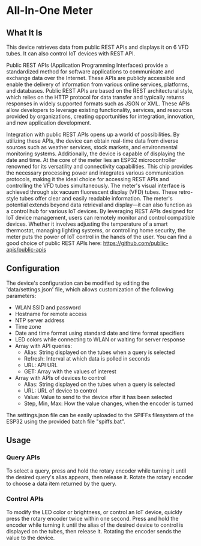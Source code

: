 # All-In-One Meter
## What It Is
This device retrieves data from public REST APIs and displays it on 6 VFD tubes. It can also control IoT devices with REST API.

Public REST APIs (Application Programming Interfaces) provide a standardized method for software applications to communicate and exchange data over the Internet. These APIs are publicly accessible and enable the delivery of information from various online services, platforms, and databases. Public REST APIs are based on the REST architectural style, which relies on the HTTP protocol for data transfer and typically returns responses in widely supported formats such as JSON or XML. These APIs allow developers to leverage existing functionality, services, and resources provided by organizations, creating opportunities for integration, innovation, and new application development. 

Integration with public REST APIs opens up a world of possibilities. By utilizing these APIs, the device can obtain real-time data from diverse sources such as weather services, stock markets, and environmental monitoring systems. Additionally, the device is capable of displaying the date and time.
At the core of the meter lies an ESP32 microcontroller renowned for its versatility and connectivity capabilities. This chip provides the necessary processing power and integrates various communication protocols, making it the ideal choice for accessing REST APIs and controlling the VFD tubes simultaneously.
The meter's visual interface is achieved through six vacuum fluorescent display (VFD) tubes. These retro-style tubes offer clear and easily readable information.
The meter's potential extends beyond data retrieval and display—it can also function as a control hub for various IoT devices. By leveraging REST APIs designed for IoT device management, users can remotely monitor and control compatible devices. Whether it involves adjusting the temperature of a smart thermostat, managing lighting systems, or controlling home security, the meter puts the power of IoT control in the hands of the user.
You can find a good choice of public REST APIs here: https://github.com/public-apis/public-apis

## Configuration
The device's configuration can be modified by editing the 'data/settings.json' file, which allows customization of the following parameters:
- WLAN SSID and password
- Hostname for remote access
- NTP server address
- Time zone
- Date and time format using standard date and time format specifiers
- LED colors while connecting to WLAN or waiting for server response
- Array with API queries:
  - Alias: String displayed on the tubes when a query is selected
  - Refresh: Interval at which data is polled in seconds
  - URL: API URL
  - GET: Array with the values of interest
- Array with APIs of devices to control
  - Alias: String displayed on the tubes when a query is selected
  - URL: URL of device to control
  - Value: Value to send to the device after it has been selected
  - Step, Min, Max: How the value changes, when the encoder is turned

The settings.json file can be easily uploaded to the SPIFFs filesystem of the ESP32 using the provided batch file "spiffs.bat".

## Usage
### Query APIs
To select a query, press and hold the rotary encoder while turning it until the desired query's alias appears, then release it. Rotate the rotary encoder to choose a data item returned by the query.
### Control APIs
To modify the LED color or brightness, or control an IoT device, quickly press the rotary encoder twice within one second. Press and hold the encoder while turning it until the alias of the desired device to control is displayed on the tubes, then release it. Rotating the encoder sends the value to the device.